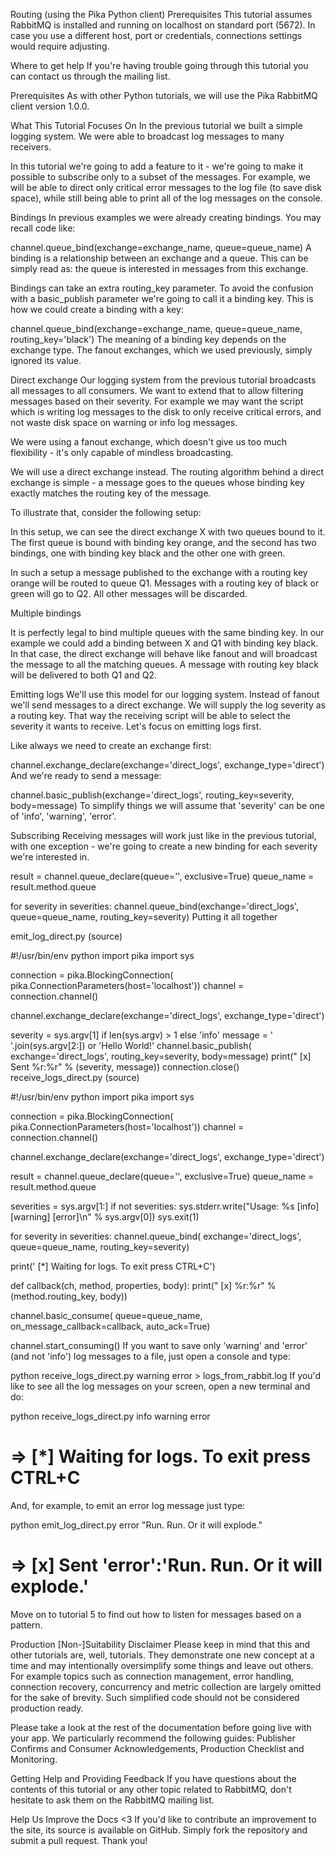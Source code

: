 Routing
(using the Pika Python client)
Prerequisites
This tutorial assumes RabbitMQ is installed and running on localhost on standard port (5672). In case you use a different host, port or credentials, connections settings would require adjusting.

Where to get help
If you're having trouble going through this tutorial you can contact us through the mailing list.

Prerequisites
As with other Python tutorials, we will use the Pika RabbitMQ client version 1.0.0.

What This Tutorial Focuses On
In the previous tutorial we built a simple logging system. We were able to broadcast log messages to many receivers.

In this tutorial we're going to add a feature to it - we're going to make it possible to subscribe only to a subset of the messages. For example, we will be able to direct only critical error messages to the log file (to save disk space), while still being able to print all of the log messages on the console.

Bindings
In previous examples we were already creating bindings. You may recall code like:

channel.queue_bind(exchange=exchange_name,
                   queue=queue_name)
A binding is a relationship between an exchange and a queue. This can be simply read as: the queue is interested in messages from this exchange.

Bindings can take an extra routing_key parameter. To avoid the confusion with a basic_publish parameter we're going to call it a binding key. This is how we could create a binding with a key:

channel.queue_bind(exchange=exchange_name,
                   queue=queue_name,
                   routing_key='black')
The meaning of a binding key depends on the exchange type. The fanout exchanges, which we used previously, simply ignored its value.

Direct exchange
Our logging system from the previous tutorial broadcasts all messages to all consumers. We want to extend that to allow filtering messages based on their severity. For example we may want the script which is writing log messages to the disk to only receive critical errors, and not waste disk space on warning or info log messages.

We were using a fanout exchange, which doesn't give us too much flexibility - it's only capable of mindless broadcasting.

We will use a direct exchange instead. The routing algorithm behind a direct exchange is simple - a message goes to the queues whose binding key exactly matches the routing key of the message.

To illustrate that, consider the following setup:


In this setup, we can see the direct exchange X with two queues bound to it. The first queue is bound with binding key orange, and the second has two bindings, one with binding key black and the other one with green.

In such a setup a message published to the exchange with a routing key orange will be routed to queue Q1. Messages with a routing key of black or green will go to Q2. All other messages will be discarded.

Multiple bindings

It is perfectly legal to bind multiple queues with the same binding key. In our example we could add a binding between X and Q1 with binding key black. In that case, the direct exchange will behave like fanout and will broadcast the message to all the matching queues. A message with routing key black will be delivered to both Q1 and Q2.

Emitting logs
We'll use this model for our logging system. Instead of fanout we'll send messages to a direct exchange. We will supply the log severity as a routing key. That way the receiving script will be able to select the severity it wants to receive. Let's focus on emitting logs first.

Like always we need to create an exchange first:

channel.exchange_declare(exchange='direct_logs',
                         exchange_type='direct')
And we're ready to send a message:

channel.basic_publish(exchange='direct_logs',
                      routing_key=severity,
                      body=message)
To simplify things we will assume that 'severity' can be one of 'info', 'warning', 'error'.

Subscribing
Receiving messages will work just like in the previous tutorial, with one exception - we're going to create a new binding for each severity we're interested in.

result = channel.queue_declare(queue='', exclusive=True)
queue_name = result.method.queue

for severity in severities:
    channel.queue_bind(exchange='direct_logs',
                       queue=queue_name,
                       routing_key=severity)
Putting it all together

emit_log_direct.py (source)

#!/usr/bin/env python
import pika
import sys

connection = pika.BlockingConnection(
    pika.ConnectionParameters(host='localhost'))
channel = connection.channel()

channel.exchange_declare(exchange='direct_logs', exchange_type='direct')

severity = sys.argv[1] if len(sys.argv) > 1 else 'info'
message = ' '.join(sys.argv[2:]) or 'Hello World!'
channel.basic_publish(
    exchange='direct_logs', routing_key=severity, body=message)
print(" [x] Sent %r:%r" % (severity, message))
connection.close()
receive_logs_direct.py (source)

#!/usr/bin/env python
import pika
import sys

connection = pika.BlockingConnection(
    pika.ConnectionParameters(host='localhost'))
channel = connection.channel()

channel.exchange_declare(exchange='direct_logs', exchange_type='direct')

result = channel.queue_declare(queue='', exclusive=True)
queue_name = result.method.queue

severities = sys.argv[1:]
if not severities:
    sys.stderr.write("Usage: %s [info] [warning] [error]\n" % sys.argv[0])
    sys.exit(1)

for severity in severities:
    channel.queue_bind(
        exchange='direct_logs', queue=queue_name, routing_key=severity)

print(' [*] Waiting for logs. To exit press CTRL+C')


def callback(ch, method, properties, body):
    print(" [x] %r:%r" % (method.routing_key, body))


channel.basic_consume(
    queue=queue_name, on_message_callback=callback, auto_ack=True)

channel.start_consuming()
If you want to save only 'warning' and 'error' (and not 'info') log messages to a file, just open a console and type:

python receive_logs_direct.py warning error > logs_from_rabbit.log
If you'd like to see all the log messages on your screen, open a new terminal and do:

python receive_logs_direct.py info warning error
# => [*] Waiting for logs. To exit press CTRL+C
And, for example, to emit an error log message just type:

python emit_log_direct.py error "Run. Run. Or it will explode."
# => [x] Sent 'error':'Run. Run. Or it will explode.'
Move on to tutorial 5 to find out how to listen for messages based on a pattern.

Production [Non-]Suitability Disclaimer
Please keep in mind that this and other tutorials are, well, tutorials. They demonstrate one new concept at a time and may intentionally oversimplify some things and leave out others. For example topics such as connection management, error handling, connection recovery, concurrency and metric collection are largely omitted for the sake of brevity. Such simplified code should not be considered production ready.

Please take a look at the rest of the documentation before going live with your app. We particularly recommend the following guides: Publisher Confirms and Consumer Acknowledgements, Production Checklist and Monitoring.

Getting Help and Providing Feedback
If you have questions about the contents of this tutorial or any other topic related to RabbitMQ, don't hesitate to ask them on the RabbitMQ mailing list.

Help Us Improve the Docs <3
If you'd like to contribute an improvement to the site, its source is available on GitHub. Simply fork the repository and submit a pull request. Thank you!